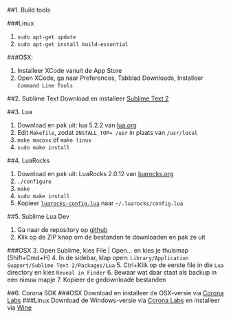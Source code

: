 ##1. Build tools

###Linux
1. `sudo apt-get update`
2. `sudo apt-get install build-essential`

###OSX:
1. Installeer XCode vanuit de App Store
2. Open XCode, ga naar Preferences, Tabblad Downloads, Installeer `Command Line Tools`

##2. Sublime Text
Download en installeer [Sublime Text 2](http://www.sublimetext.com/2)

##3. Lua
1. Download en pak uit: lua 5.2.2 van [lua.org](http://www.lua.org/ftp/)
2. Edit `Makefile`, zodat `INSTALL_TOP= /usr` in plaats van `/usr/local`
3. `make macosx` of `make linux`
4. `sudo make install`

##4. LuaRocks
1. Download en pak uit: LuaRocks 2.0.12 van [luarocks.org](http://luarocks.org/releases/)
2. `./configure`
3. `make`
4. `sudo make install`
5. Kopieer [`luarocks-config.lua`](https://github.com/Pixelrocket/ZAPP/blob/master/doc/ontwikkelomgeving/luarocks-config.lua) naar `~/.luarocks/config.lua`

##5. Sublime Lua Dev
1. Ga naar de repository op [github](https://github.com/rorydriscoll/LuaSublime)
2. Klik op de ZIP knop om de bestanden te downloaden en pak ze uit

###OSX
3. Open Sublime, kies File | Open... en kies je thuismap (Shift+Cmd+H)
4. In de sidebar, klap open: `Library/Application Support/Sublime Text 2/Packages/Lua`
5. Ctrl+Klik op de eerste file in die `Lua` directory en kies `Reveal in Finder`
6. Bewaar wat daar staat als backup in een nieuw mapje
7. Kopieer de gedownloade bestanden

##6. Corona SDK
###OSX
Download en installeer de OSX-versie via [Corona Labs](http://www.coronalabs.com/products/corona-sdk/)
###Linux
Download de Windows-versie via [Corona Labs](http://www.coronalabs.com/products/corona-sdk/) en installeer via [Wine](http://www.winehq.org/)
